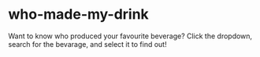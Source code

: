 # who-made-my-drink
Want to know who produced your favourite beverage? Click the dropdown, search for the bevarage, and select it to find out!
